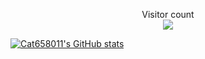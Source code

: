 <p align="center"> 
  Visitor count<br>
  <img src="https://profile-counter.glitch.me/cat65801/count.svg" />
</p>


[![Cat658011's GitHub stats](https://github-readme-stats.vercel.app/api?username=cat658011)](https://github.com/anuraghazra/github-readme-stats)
